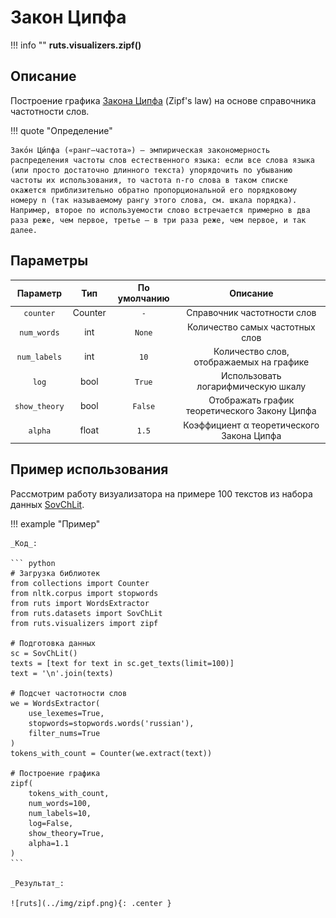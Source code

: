 # Закон Ципфа

!!! info ""
    **ruts.visualizers.zipf()**

## Описание

Построение графика [Закона Ципфа](https://ru.wikipedia.org/wiki/%D0%97%D0%B0%D0%BA%D0%BE%D0%BD_%D0%A6%D0%B8%D0%BF%D1%84%D0%B0) (Zipf's law) на основе справочника частотности слов.

!!! quote "Определение"

    Зако́н Ци́пфа («ранг—частота») — эмпирическая закономерность распределения частоты слов естественного языка: если все слова языка (или просто достаточно длинного текста) упорядочить по убыванию частоты их использования, то частота n-го слова в таком списке окажется приблизительно обратно пропорциональной его порядковому номеру n (так называемому рангу этого слова, см. шкала порядка). Например, второе по используемости слово встречается примерно в два раза реже, чем первое, третье — в три раза реже, чем первое, и так далее.

## Параметры

| Параметр | Тип | По умолчанию | Описание |
| :------: | :-: | :----------: | :------: |
| `counter` | Counter | `-` | Справочник частотности слов |
| `num_words` | int | `None` | Количество самых частотных слов |
| `num_labels` | int | `10` | Количество слов, отображаемых на графике |
| `log` | bool | `True` | Использовать логарифмическую шкалу |
| `show_theory` | bool | `False` | Отображать график теоретического Закону Ципфа |
| `alpha` | float | `1.5` | Коэффициент α теоретического Закона Ципфа |

## Пример использования

Рассмотрим работу визуализатора на примере 100 текстов из набора данных [SovChLit](../datasets/sovchlit.md).

!!! example "Пример"

    _Код_:

    ``` python
    # Загрузка библиотек
    from collections import Counter
    from nltk.corpus import stopwords
    from ruts import WordsExtractor
    from ruts.datasets import SovChLit
    from ruts.visualizers import zipf

    # Подготовка данных
    sc = SovChLit()
    texts = [text for text in sc.get_texts(limit=100)]
    text = '\n'.join(texts)

    # Подсчет частотности слов
    we = WordsExtractor(
        use_lexemes=True,
        stopwords=stopwords.words('russian'),
        filter_nums=True
    )
    tokens_with_count = Counter(we.extract(text))

    # Построение графика
    zipf(
        tokens_with_count,
        num_words=100,
        num_labels=10,
        log=False,
        show_theory=True,
        alpha=1.1
    )
    ```

    _Результат_:

    ![ruts](../img/zipf.png){: .center }